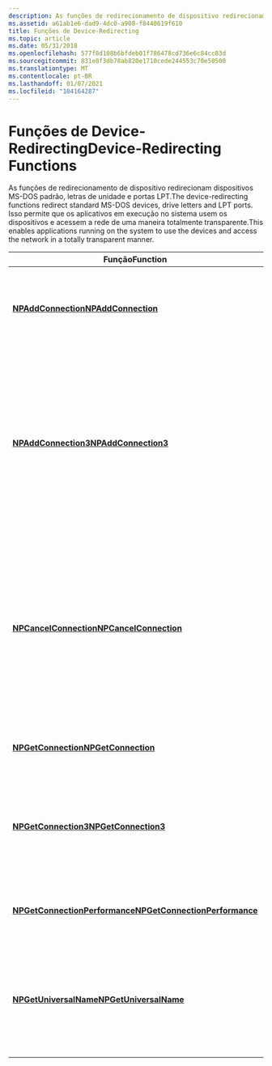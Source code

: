 ```yaml
---
description: As funções de redirecionamento de dispositivo redirecionam dispositivos MS-DOS padrão, letras de unidade e portas LPT. Isso permite que os aplicativos em execução no sistema usem os dispositivos e acessem a rede de uma maneira totalmente transparente.
ms.assetid: a61ab1e6-dad9-4dc0-a908-f8440619f610
title: Funções de Device-Redirecting
ms.topic: article
ms.date: 05/31/2018
ms.openlocfilehash: 577f8d108b6bfdeb01f786478cd736e6c84cc83d
ms.sourcegitcommit: 831e8f3db78ab820e1710cede244553c70e50500
ms.translationtype: MT
ms.contentlocale: pt-BR
ms.lasthandoff: 01/07/2021
ms.locfileid: "104164287"
---
```

# <a name="device-redirecting-functions"></a><span data-ttu-id="eaf62-104">Funções de Device-Redirecting</span><span class="sxs-lookup"><span data-stu-id="eaf62-104">Device-Redirecting Functions</span></span>

<span data-ttu-id="eaf62-105">As funções de redirecionamento de dispositivo redirecionam dispositivos MS-DOS padrão, letras de unidade e portas LPT.</span><span class="sxs-lookup"><span data-stu-id="eaf62-105">The device-redirecting functions redirect standard MS-DOS devices, drive letters and LPT ports.</span></span> <span data-ttu-id="eaf62-106">Isso permite que os aplicativos em execução no sistema usem os dispositivos e acessem a rede de uma maneira totalmente transparente.</span><span class="sxs-lookup"><span data-stu-id="eaf62-106">This enables applications running on the system to use the devices and access the network in a totally transparent manner.</span></span>



| <span data-ttu-id="eaf62-107">Função</span><span class="sxs-lookup"><span data-stu-id="eaf62-107">Function</span></span>                                                         | <span data-ttu-id="eaf62-108">Descrição</span><span class="sxs-lookup"><span data-stu-id="eaf62-108">Description</span></span>                                                                                                                                                                                         |
|------------------------------------------------------------------|-----------------------------------------------------------------------------------------------------------------------------------------------------------------------------------------------------|
| [<span data-ttu-id="eaf62-109">**NPAddConnection**</span><span class="sxs-lookup"><span data-stu-id="eaf62-109">**NPAddConnection**</span></span>](/windows/desktop/api/Npapi/nf-npapi-npaddconnection)                       | <span data-ttu-id="eaf62-110">Redireciona ou conecta um dispositivo local a um recurso de rede.</span><span class="sxs-lookup"><span data-stu-id="eaf62-110">Redirects or connects a local device to a network resource.</span></span><br/>                                                                                                                              |
| [<span data-ttu-id="eaf62-111">**NPAddConnection3**</span><span class="sxs-lookup"><span data-stu-id="eaf62-111">**NPAddConnection3**</span></span>](/windows/desktop/api/Npapi/nf-npapi-npaddconnection3)                     | <span data-ttu-id="eaf62-112">Executa a mesma ação que [**NPAddConnection**](/windows/desktop/api/Npapi/nf-npapi-npaddconnection), mas permite que o usuário especifique qual janela deve ter qualquer caixa de diálogo e como a conexão deve ser estabelecida.</span><span class="sxs-lookup"><span data-stu-id="eaf62-112">Performs the same action as [**NPAddConnection**](/windows/desktop/api/Npapi/nf-npapi-npaddconnection), but lets the user specify which window should own any dialog boxes and how the connection should be established.</span></span><br/> |
| [<span data-ttu-id="eaf62-113">**NPCancelConnection**</span><span class="sxs-lookup"><span data-stu-id="eaf62-113">**NPCancelConnection**</span></span>](/windows/desktop/api/Npapi/nf-npapi-npcancelconnection)                 | <span data-ttu-id="eaf62-114">Interrompe uma conexão de rede.</span><span class="sxs-lookup"><span data-stu-id="eaf62-114">Breaks a network connection.</span></span> <span data-ttu-id="eaf62-115">As alterações serão lembradas se um dispositivo for desconectado, a menos que a conexão seja uma conexão sem dispositivo.</span><span class="sxs-lookup"><span data-stu-id="eaf62-115">The changes are remembered if a device is disconnected unless the connection is a deviceless connection.</span></span><br/>                                                    |
| [<span data-ttu-id="eaf62-116">**NPGetConnection**</span><span class="sxs-lookup"><span data-stu-id="eaf62-116">**NPGetConnection**</span></span>](/windows/desktop/api/Npapi/nf-npapi-npgetconnection)                       | <span data-ttu-id="eaf62-117">Retorna informações sobre uma conexão.</span><span class="sxs-lookup"><span data-stu-id="eaf62-117">Returns information about a connection.</span></span><br/>                                                                                                                                                  |
| [<span data-ttu-id="eaf62-118">**NPGetConnection3**</span><span class="sxs-lookup"><span data-stu-id="eaf62-118">**NPGetConnection3**</span></span>](/windows/desktop/api/Npapi/nf-npapi-npgetconnection3)                     | <span data-ttu-id="eaf62-119">Retorna informações sobre uma conexão, mesmo se a conexão estiver desconectada no momento.</span><span class="sxs-lookup"><span data-stu-id="eaf62-119">Returns information about a connection, even if the connection is currently disconnected.</span></span><br/>                                                                                                |
| [<span data-ttu-id="eaf62-120">**NPGetConnectionPerformance**</span><span class="sxs-lookup"><span data-stu-id="eaf62-120">**NPGetConnectionPerformance**</span></span>](/windows/desktop/api/Npapi/nf-npapi-npgetconnectionperformance) | <span data-ttu-id="eaf62-121">Retorna informações de desempenho sobre uma conexão.</span><span class="sxs-lookup"><span data-stu-id="eaf62-121">Returns performance information about a connection.</span></span><br/>                                                                                                                                      |
| [<span data-ttu-id="eaf62-122">**NPGetUniversalName**</span><span class="sxs-lookup"><span data-stu-id="eaf62-122">**NPGetUniversalName**</span></span>](/windows/desktop/api/Npapi/nf-npapi-npgetuniversalname)                 | <span data-ttu-id="eaf62-123">Retorna o nome universal ou local remoto, no formato especificado durante a chamada de função.</span><span class="sxs-lookup"><span data-stu-id="eaf62-123">Returns the remote or local universal name, in the format specified during the function call.</span></span><br/>                                                                                            |



 

 

 




